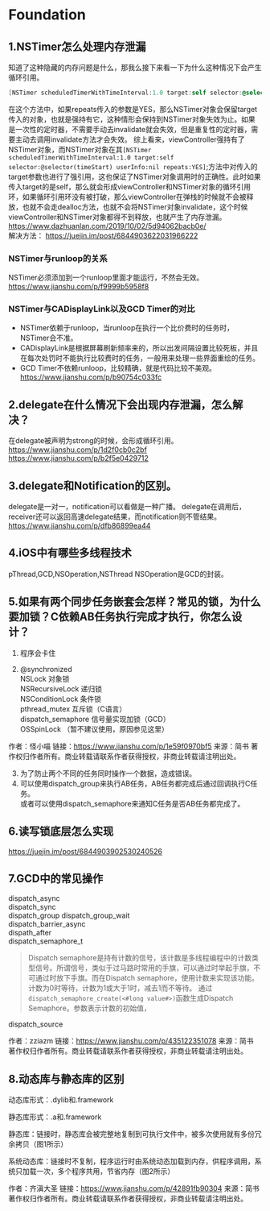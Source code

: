 # Foundation
## 1.NSTimer怎么处理内存泄漏
知道了这种隐藏的内存问题是什么，那我么接下来看一下为什么这种情况下会产生循环引用。

```objective-c
[NSTimer scheduledTimerWithTimeInterval:1.0 target:self selector:@selector(timeStart) userInfo:nil repeats:YES];
```

在这个方法中，如果repeats传入的参数是YES，那么NSTimer对象会保留target传入的对象，也就是强持有它，这种情形会保持到NSTimer对象失效为止。如果是一次性的定时器，不需要手动去invalidate就会失效，但是重复性的定时器，需要主动去调用invalidate方法才会失效。
综上看来，viewController强持有了NSTimer对象，而NSTimer对象在其``[NSTimer scheduledTimerWithTimeInterval:1.0 target:self selector:@selector(timeStart) userInfo:nil repeats:YES]``;方法中对传入的target参数也进行了强引用，这也保证了NSTimer对象调用时的正确性。此时如果传入target的是self，那么就会形成viewController和NSTimer对象的循环引用环，如果循环引用环没有被打破，那么viewController在弹栈的时候就不会被释放，也就不会走dealloc方法，也就不会将NSTimer对象invalidate，这个时候viewController和NSTimer对象都得不到释放，也就产生了内存泄漏。  
https://www.dazhuanlan.com/2019/10/02/5d94062bacb0e/  
解决方法：
https://juejin.im/post/6844903622031966222

### NSTimer与runloop的关系
NSTimer必须添加到一个runloop里面才能运行，不然会无效。
https://www.jianshu.com/p/f9999b5958f8

### NSTimer与CADisplayLink以及GCD Timer的对比
* NSTimer依赖于runloop，当runloop在执行一个比价费时的任务时，NSTimer会不准。
* CADisplayLink是根据屏幕刷新频率来的，所以出发间隔设置比较死板，并且在每次处罚时不能执行比较费时的任务，一般用来处理一些界面重绘的任务。
* GCD Timer不依赖runloop，比较精确，就是代码比较不美观。
https://www.jianshu.com/p/b90754c033fc


## 2.delegate在什么情况下会出现内存泄漏，怎么解决？
在delegate被声明为strong的时候，会形成循环引用。
https://www.jianshu.com/p/1d2f0cb0c2bf  
https://www.jianshu.com/p/b2f5e0429712

## 3.delegate和Notification的区别。
delegate是一对一，notification可以看做是一种广播。
delegate在调用后，receiver还可以返回高速delegate结果，而notification则不管结果。
https://www.jianshu.com/p/dfb86899ea44

## 4.iOS中有哪些多线程技术
pThread,GCD,NSOperation,NSThread
NSOperation是GCD的封装。

## 5.如果有两个同步任务嵌套会怎样？常见的锁，为什么要加锁？C依赖AB任务执行完成才执行，你怎么设计？
1. 程序会卡住  

2. @synchronized  
NSLock 对象锁  
NSRecursiveLock 递归锁  
NSConditionLock 条件锁  
pthread_mutex 互斥锁（C语言）  
dispatch_semaphore 信号量实现加锁（GCD）  
OSSpinLock （暂不建议使用，原因参见这里）

作者：怪小喵
链接：https://www.jianshu.com/p/1e59f0970bf5
来源：简书
著作权归作者所有。商业转载请联系作者获得授权，非商业转载请注明出处。

3. 为了防止两个不同的任务同时操作一个数据，造成错误。
4. 可以使用dispatch_group来执行AB任务，AB任务都完成后通过回调执行C任务。  
或者可以使用dispatch_semaphore来通知C任务是否AB任务都完成了。

## 6.读写锁底层怎么实现
https://juejin.im/post/6844903902530240526

## 7.GCD中的常见操作
dispatch_async  
dispatch_sync  
dispatch_group dispatch_group_wait  
dispatch_barrier_async  
dispath_after  
dispatch_semaphore_t  
>Dispatch semaphore是持有计数的信号，该计数是多线程编程中的计数类型信号。所谓信号，类似于过马路时常用的手旗，可以通过时举起手旗，不可通过时放下手旗。而在Dispatch semaphore，使用计数来实现该功能。计数为0时等待，计数为1或大于1时，减去1而不等待。
通过``dispatch_semaphore_create(<#long value#>)``函数生成Dispatch Semaphore。参数表示计数的初始值，

dispatch_source

作者：zziazm
链接：https://www.jianshu.com/p/435122351078
来源：简书
著作权归作者所有。商业转载请联系作者获得授权，非商业转载请注明出处。

## 8.动态库与静态库的区别
动态库形式：.dylib和.framework

静态库形式：.a和.framework

静态库：链接时，静态库会被完整地复制到可执行文件中，被多次使用就有多份冗余拷贝（图1所示）

系统动态库：链接时不复制，程序运行时由系统动态加载到内存，供程序调用，系统只加载一次，多个程序共用，节省内存（图2所示）

作者：齐滇大圣
链接：https://www.jianshu.com/p/42891fb90304
来源：简书
著作权归作者所有。商业转载请联系作者获得授权，非商业转载请注明出处。
